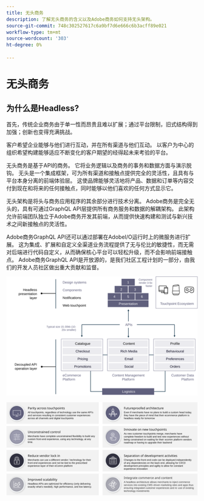 ```yaml
---
title: 无头商务
description: 了解无头商务的含义以及Adobe商务如何支持无头架构。
source-git-commit: 748c302527617c6a9bf7d6e666c6b3acff89e021
workflow-type: tm+mt
source-wordcount: '303'
ht-degree: 0%

---
```



# 无头商务

## 为什么是Headless?

首先，传统企业商务由于单一性而昂贵且难以扩展；通过平台限制，旧式结构得到加强；创新也变得充满挑战。

客户希望企业能够与他们进行互动，并在所有渠道与他们互动。 以客户为中心的组织希望构建能够适应不断变化的客户期望的经得起未来考验的平台。

无头商务是基于API的商务。 它将业务逻辑以及商务的事务和数据方面与演示脱钩。 无头是一个集成框架，可为所有渠道和接触点提供完全的灵活性，且具有与平台本身分离的前端体验层。 这使品牌能够灵活地将产品、数据和订单等内容交付到现在和将来的任何接触点，同时能够以他们喜欢的任何方式显示它。

无头架构是将头与商务应用程序的其余部分进行技术分离。 Adobe商务是完全无头的，具有可通过GraphQL API层提供所有商务服务和数据的解耦架构。 此架构允许前端团队独立于Adobe商务开发其前端，从而提供快速构建和测试与新兴技术之间新接触点的灵活性。

Adobe商务GraphQL API还可以通过部署在AdobeI/O运行时上的微服务进行扩展。 这为集成、扩展和自定义全渠道业务流程提供了无与伦比的敏捷性，而无需对后端进行代码自定义，从而确保核心平台可以轻松升级，而不会影响前端接触点。 Adobe商务GraphQL API是开放源的，是我们社区工程计划的一部分，由我们的开发人员社区做出重大贡献和监督。

![无外设商务架构图](../../../assets/playbooks/headless-diagram.svg)

![无头商务架构图的好处](../../../assets/playbooks/headless-benefits.svg)
